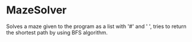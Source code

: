 # MazeSolver
 Solves a maze given to the program as a list with '#' and ' ', tries to return the shortest path by using BFS algorithm.
